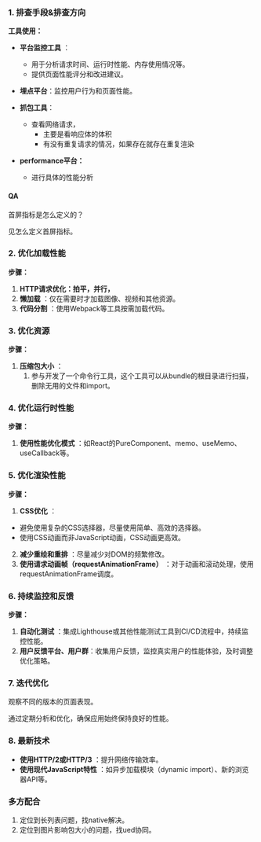 ### 1. 排查手段&排查方向

**工具使用：**

* **平台监控工具** ：

  * 用于分析请求时间、运行时性能、内存使用情况等。
  * 提供页面性能评分和改进建议。
* **埋点平台**：监控用户行为和页面性能。
* **抓包工具**：

  * 查看网络请求，
    * 主要是看响应体的体积
    * 有没有重复请求的情况，如果存在就存在重复渲染
* **performance平台：**

  * 进行具体的性能分析

#### QA

首屏指标是怎么定义的？

见怎么定义首屏指标。

### 2. 优化加载性能

**步骤：**

1. **HTTP请求优化：拍平，并行，**
2. **懒加载** ：仅在需要时才加载图像、视频和其他资源。
3. **代码分割** ：使用Webpack等工具按需加载代码。

### 3. 优化资源

**步骤：**

1. **压缩包大小** ：
   1. 参与开发了一个命令行工具，这个工具可以从bundle的根目录进行扫描，删除无用的文件和import。

### 4. 优化运行时性能

**步骤：**

1. **使用性能优化模式** ：如React的PureComponent、memo、useMemo、useCallback等。

### 5. 优化渲染性能

**步骤：**

1. **CSS优化** ：

* 避免使用复杂的CSS选择器，尽量使用简单、高效的选择器。
* 使用CSS动画而非JavaScript动画，CSS动画更高效。

2. **减少重绘和重排** ：尽量减少对DOM的频繁修改。
3. **使用请求动画帧（requestAnimationFrame）** ：对于动画和滚动处理，使用requestAnimationFrame调度。

### 6. 持续监控和反馈

**步骤：**

1. **自动化测试** ：集成Lighthouse或其他性能测试工具到CI/CD流程中，持续监控性能。
2. **用户反馈平台、用户群**：收集用户反馈，监控真实用户的性能体验，及时调整优化策略。

### 7. 迭代优化

观察不同的版本的页面表现。

通过定期分析和优化，确保应用始终保持良好的性能。

### 8. 最新技术

* **使用HTTP/2或HTTP/3** ：提升网络传输效率。
* **使用现代JavaScript特性** ：如异步加载模块（dynamic import）、新的浏览器API等。

### 多方配合

1. 定位到长列表问题，找native解决。
2. 定位到图片影响包大小的问题，找ued协同。
